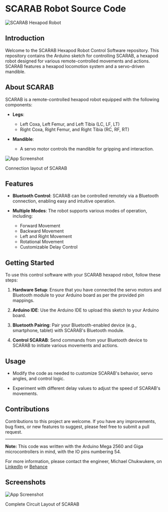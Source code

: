# SCARAB Robot Source Code

![SCARAB Hexapod Robot](https://i.postimg.cc/1XtkvYSs/Scarab-Skin.png)

## Introduction

Welcome to the SCARAB Hexapod Robot Control Software repository. This repository contains the Arduino sketch for controlling SCARAB, a hexapod robot designed for various remote-controlled movements and actions. SCARAB features a hexapod locomotion system and a servo-driven mandible.

## About SCARAB

SCARAB is a remote-controlled hexapod robot equipped with the following components:

- **Legs**:
  - Left Coxa, Left Femur, and Left Tibia (LC, LF, LT)
  - Right Coxa, Right Femur, and Right Tibia (RC, RF, RT)

- **Mandible**:
  - A servo motor controls the mandible for gripping and interaction.

![App Screenshot](https://i.postimg.cc/5yRZTq9v/Connection-Layout.png)

Connection layout of SCARAB

## Features

- **Bluetooth Control**: SCARAB can be controlled remotely via a Bluetooth connection, enabling easy and intuitive operation.

- **Multiple Modes**: The robot supports various modes of operation, including:
  - Forward Movement
  - Backward Movement
  - Left and Right Movement
  - Rotational Movement
  - Customizable Delay Control

## Getting Started

To use this control software with your SCARAB hexapod robot, follow these steps:

1. **Hardware Setup**: Ensure that you have connected the servo motors and Bluetooth module to your Arduino board as per the provided pin mappings.

2. **Arduino IDE**: Use the Arduino IDE to upload this sketch to your Arduino board.

3. **Bluetooth Pairing**: Pair your Bluetooth-enabled device (e.g., smartphone, tablet) with SCARAB's Bluetooth module.

4. **Control SCARAB**: Send commands from your Bluetooth device to SCARAB to initiate various movements and actions.

## Usage

- Modify the code as needed to customize SCARAB's behavior, servo angles, and control logic.

- Experiment with different delay values to adjust the speed of SCARAB's movements.

## Contributions

Contributions to this project are welcome. If you have any improvements, bug fixes, or new features to suggest, please feel free to submit a pull request.



---

**Note:** This code was written with the Arduino Mega 2560 and Giga microcontrollers in mind, with the IO pins numbering 54.

For more information, please contact the engineer, Michael Chukwukere, on [LinkedIn](https://www.linkedin.com/in/chxxvo) or [Behance](https://www.behance.net/chxxvo)



## Screenshots


![App Screenshot](https://i.postimg.cc/FFC5YmbR/Circuit-Layout.png)

Complete Circuit Layout of SCARAB

